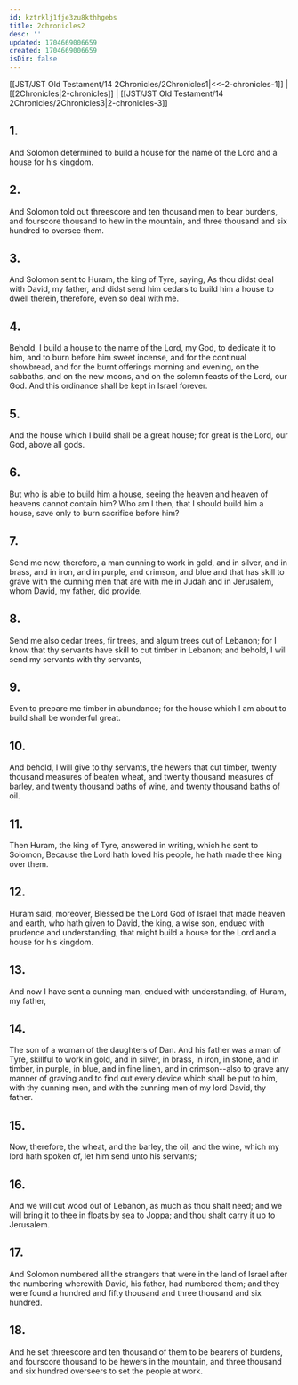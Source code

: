 ```yaml
---
id: kztrklj1fje3zu8kthhgebs
title: 2chronicles2
desc: ''
updated: 1704669006659
created: 1704669006659
isDir: false
---
```

[[JST/JST Old Testament/14 2Chronicles/2Chronicles1|<<-2-chronicles-1]] | [[2Chronicles|2-chronicles]] | [[JST/JST Old Testament/14 2Chronicles/2Chronicles3|2-chronicles-3]]
## 1.
And Solomon determined to build a house for the name of the Lord and a house for his kingdom.
## 2.
And Solomon told out threescore and ten thousand men to bear burdens, and fourscore thousand to hew in the mountain, and three thousand and six hundred to oversee them.
## 3.
And Solomon sent to Huram, the king of Tyre, saying, As thou didst deal with David, my father, and didst send him cedars to build him a house to dwell therein, therefore, even so deal with me.
## 4.
Behold, I build a house to the name of the Lord, my God, to dedicate it to him, and to burn before him sweet incense, and for the continual showbread, and for the burnt offerings morning and evening, on the sabbaths, and on the new moons, and on the solemn feasts of the Lord, our God. And this ordinance shall be kept in Israel forever.
## 5.
And the house which I build shall be a great house; for great is the Lord, our God, above all gods.
## 6.
But who is able to build him a house, seeing the heaven and heaven of heavens cannot contain him? Who am I then, that I should build him a house, save only to burn sacrifice before him?
## 7.
Send me now, therefore, a man cunning to work in gold, and in silver, and in brass, and in iron, and in purple, and crimson, and blue and that has skill to grave with the cunning men that are with me in Judah and in Jerusalem, whom David, my father, did provide.
## 8.
Send me also cedar trees, fir trees, and algum trees out of Lebanon; for I know that thy servants have skill to cut timber in Lebanon; and behold, I will send my servants with thy servants,
## 9.
Even to prepare me timber in abundance; for the house which I am about to build shall be wonderful great.
## 10.
And behold, I will give to thy servants, the hewers that cut timber, twenty thousand measures of beaten wheat, and twenty thousand measures of barley, and twenty thousand baths of wine, and twenty thousand baths of oil.
## 11.
Then Huram, the king of Tyre, answered in writing, which he sent to Solomon, Because the Lord hath loved his people, he hath made thee king over them.
## 12.
Huram said, moreover, Blessed be the Lord God of Israel that made heaven and earth, who hath given to David, the king, a wise son, endued with prudence and understanding, that might build a house for the Lord and a house for his kingdom.
## 13.
And now I have sent a cunning man, endued with understanding, of Huram, my father,
## 14.
The son of a woman of the daughters of Dan. And his father was a man of Tyre, skillful to work in gold, and in silver, in brass, in iron, in stone, and in timber, in purple, in blue, and in fine linen, and in crimson\--also to grave any manner of graving and to find out every device which shall be put to him, with thy cunning men, and with the cunning men of my lord David, thy father.
## 15.
Now, therefore, the wheat, and the barley, the oil, and the wine, which my lord hath spoken of, let him send unto his servants;
## 16.
And we will cut wood out of Lebanon, as much as thou shalt need; and we will bring it to thee in floats by sea to Joppa; and thou shalt carry it up to Jerusalem.
## 17.
And Solomon numbered all the strangers that were in the land of Israel after the numbering wherewith David, his father, had numbered them; and they were found a hundred and fifty thousand and three thousand and six hundred.
## 18.
And he set threescore and ten thousand of them to be bearers of burdens, and fourscore thousand to be hewers in the mountain, and three thousand and six hundred overseers to set the people at work.

